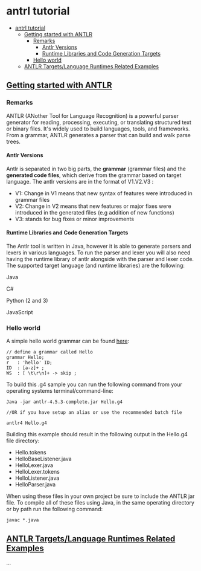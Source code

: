# antrl tutorial

- [antrl tutorial](#antrl-tutorial)
  - [Getting started with ANTLR](#getting-started-with-antlr)
    - [Remarks](#remarks)
      - [Antlr Versions](#antlr-versions)
      - [Runtime Libraries and Code Generation Targets](#runtime-libraries-and-code-generation-targets)
    - [Hello world](#hello-world)
  - [ANTLR Targets/Language Runtimes Related Examples](#antlr-targetslanguage-runtimes-related-examples)

## [Getting started with ANTLR](https://riptutorial.com/antlr)

### Remarks

ANTLR (ANother Tool for Language Recognition) is a powerful parser generator for reading, processing, executing, or translating structured text or binary files. It's widely used to build languages, tools, and frameworks. From a grammar, ANTLR generates a parser that can build and walk parse trees.

#### Antlr Versions

Antlr is separated in two big parts, the **grammar** (grammar files) and the **generated code files**, which derive from the grammar based on target language. The antlr versions are in the format of V1.V2.V3 :

- V1: Change in V1 means that new syntax of features were introduced in grammar files
- V2: Change in V2 means that new features or major fixes were introduced in the generated files (e.g addition of new functions)
- V3: stands for bug fixes or minor improvements

#### Runtime Libraries and Code Generation Targets

The Antlr tool is written in Java, however it is able to generate parsers and lexers in various languages. To run the parser and lexer you will also need having the runtime library of antlr alongside with the parser and lexer code. The supported target language (and runtime libraries) are the following:

Java

C#

Python (2 and 3)

JavaScript

### Hello world

A simple hello world grammar can be found [here](https://gist.github.com/mattmcd/5425206):

    // define a grammar called Hello
    grammar Hello;
    r   : 'hello' ID;
    ID  : [a-z]+ ;
    WS  : [ \t\r\n]+ -> skip ;

To build this .g4 sample you can run the following command from your operating systems terminal/command-line:

    Java -jar antlr-4.5.3-complete.jar Hello.g4

    //OR if you have setup an alias or use the recommended batch file

    antlr4 Hello.g4

Building this example should result in the following output in the Hello.g4 file directory:

- Hello.tokens
- HelloBaseListener.java
- HelloLexer.java
- HelloLexer.tokens
- HelloListener.java
- HelloParser.java

When using these files in your own project be sure to include the ANTLR jar file. To compile all of these files using Java, in the same operating directory or by path run the following command:

    javac *.java

## [ANTLR Targets/Language Runtimes Related Examples](https://riptutorial.com/antlr/topic/3414/antlr-targets-language-runtimes)

...
